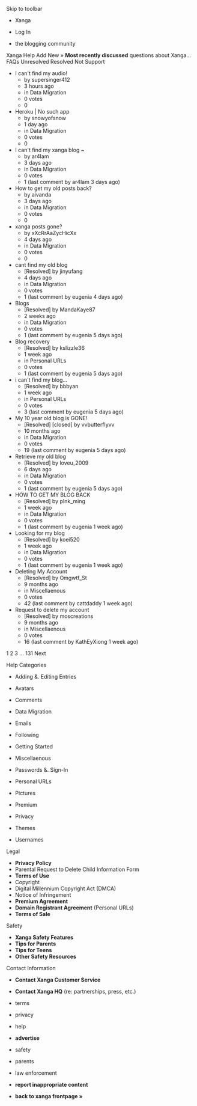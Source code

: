 Skip to toolbar

*   Xanga

*   Log In

*   the blogging community

Xanga Help Add New » **Most recently discussed** questions about Xanga… FAQs Unresolved Resolved Not Support

*   I can't find my audio!
    *   by supersinger412
    *   3 hours ago
    *   in Data Migration
    *   0 votes
    *   0
*   Heroku | No such app
    *   by snowyofsnow
    *   1 day ago
    *   in Data Migration
    *   0 votes
    *   0
*   I can't find my xanga blog ~
    *   by ar4lam
    *   3 days ago
    *   in Data Migration
    *   0 votes
    *   1 (last comment by ar4lam 3 days ago)
*   How to get my old posts back?
    *   by aivanda
    *   3 days ago
    *   in Data Migration
    *   0 votes
    *   0
*   xanga posts gone?
    *   by xXcRrAaZycHicXx
    *   4 days ago
    *   in Data Migration
    *   0 votes
    *   0
*   cant find my old blog
    *   \[Resolved\] by jinyufang
    *   4 days ago
    *   in Data Migration
    *   0 votes
    *   1 (last comment by eugenia 4 days ago)
*   Blogs
    *   \[Resolved\] by MandaKaye87
    *   2 weeks ago
    *   in Data Migration
    *   0 votes
    *   1 (last comment by eugenia 5 days ago)
*   Blog recovery
    *   \[Resolved\] by kslizzle36
    *   1 week ago
    *   in Personal URLs
    *   0 votes
    *   1 (last comment by eugenia 5 days ago)
*   i can't find my blog...
    *   \[Resolved\] by bbbyan
    *   1 week ago
    *   in Personal URLs
    *   0 votes
    *   3 (last comment by eugenia 5 days ago)
*   My 10 year old blog is GONE!
    *   \[Resolved\] \[closed\] by vvbutterflyvv
    *   10 months ago
    *   in Data Migration
    *   0 votes
    *   19 (last comment by eugenia 5 days ago)
*   Retrieve my old blog
    *   \[Resolved\] by loveu\_2009
    *   6 days ago
    *   in Data Migration
    *   0 votes
    *   1 (last comment by eugenia 5 days ago)
*   HOW TO GET MY BLOG BACK
    *   \[Resolved\] by pInk\_ming
    *   1 week ago
    *   in Data Migration
    *   0 votes
    *   1 (last comment by eugenia 1 week ago)
*   Looking for my blog
    *   \[Resolved\] by koei520
    *   1 week ago
    *   in Data Migration
    *   0 votes
    *   1 (last comment by eugenia 1 week ago)
*   Deleting My Account
    *   \[Resolved\] by Omgwtf\_St
    *   9 months ago
    *   in Miscellaenous
    *   0 votes
    *   42 (last comment by cattdaddy 1 week ago)
*   Request to delete my account
    *   \[Resolved\] by moscreations
    *   9 months ago
    *   in Miscellaenous
    *   0 votes
    *   16 (last comment by KathEyXiong 1 week ago)

1 2 3 ... 131 Next

Help Categories

*   Adding &. Editing Entries
*   Avatars
*   Comments
*   Data Migration
*   Emails
*   Following
*   Getting Started
*   Miscellaenous

*   Passwords &. Sign-In
*   Personal URLs
*   Pictures
*   Premium
*   Privacy
*   Themes
*   Usernames

Legal

*   **Privacy Policy**
*   Parental Request to Delete Child Information Form
*   **Terms of Use**
*   Copyright
*   Digital Millennium Copyright Act (DMCA)
*   Notice of Infringement
*   **Premium Agreement**
*   **Domain Registrant Agreement** (Personal URLs)
*   **Terms of Sale**

Safety

*   **Xanga Safety Features**
*   **Tips for Parents**
*   **Tips for Teens**
*   **Other Safety Resources**

Contact Information

*   **Contact Xanga Customer Service**
*   **Contact Xanga HQ** (re: partnerships, press, etc.)

*   terms
*   privacy
*   help
*   **advertise**

*   safety
*   parents
*   law enforcement
*   **report inappropriate content**

*   **back to xanga frontpage »**
